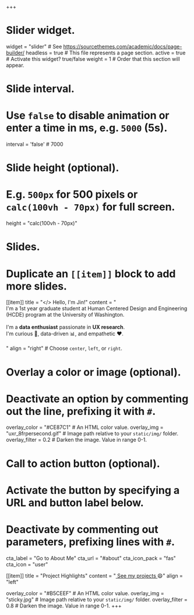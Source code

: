 +++
# Slider widget.
widget = "slider"  # See https://sourcethemes.com/academic/docs/page-builder/
headless = true  # This file represents a page section.
active = true  # Activate this widget? true/false
weight = 1  # Order that this section will appear.

# Slide interval.
# Use `false` to disable animation or enter a time in ms, e.g. `5000` (5s).
interval = 'false'  # 7000

# Slide height (optional).
# E.g. `500px` for 500 pixels or `calc(100vh - 70px)` for full screen.
height = "calc(100vh - 70px)"

# Slides.
# Duplicate an `[[item]]` block to add more slides.
[[item]]
  title = "</> Hello, I'm Jin!"
  content = "<br>I'm a 1st year graduate student at Human Centered Design and Engineering (HCDE) program at the University of Washington.<br><br>I'm a **data enthusiast** passionate in **UX research**. <br>I'm curious 🧐, data-driven 📊, and empathetic ❤️. <br><br>"
  align = "right"  # Choose `center`, `left`, or `right`.

  # Overlay a color or image (optional).
  #   Deactivate an option by commenting out the line, prefixing it with `#`.
  overlay_color = "#CE87C1"  # An HTML color value.
  overlay_img = "uxr_8frpersecond.gif"  # Image path relative to your `static/img/` folder.
  overlay_filter = 0.2  # Darken the image. Value in range 0-1.

  # Call to action button (optional).
  #   Activate the button by specifying a URL and button label below.
  #   Deactivate by commenting out parameters, prefixing lines with `#`.
  cta_label = "Go to About Me"
  cta_url = "#about"
  cta_icon_pack = "fas"
  cta_icon = "user"

[[item]]
  title = "Project Highlights"
  content = "<a href='#projects'> See my projects </a> :smile:"
  align = "left"

  overlay_color = "#B5CEEF"  # An HTML color value.
  overlay_img = "sticky.jpg"  # Image path relative to your `static/img/` folder.
  overlay_filter = 0.8  # Darken the image. Value in range 0-1.
+++

<!-- [[item]]
  title = "Right"
  content = "I am right aligned :smile:"
  align = "right"

  overlay_color = "#333"  # An HTML color value.
  overlay_img = ""  # Image path relative to your `static/img/` folder.
  overlay_filter = 0.5  # Darken the image. Value in range 0-1. -->
